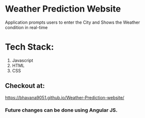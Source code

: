 # Weather Prediction Website
Application prompts users to enter the City and Shows the Weather condition in real-time

# Tech Stack:
1. Javascript
2. HTML
3. CSS

## Checkout at:
https://bhavana9051.github.io/Weather-Prediction-website/

### Future changes can be done using Angular JS.
